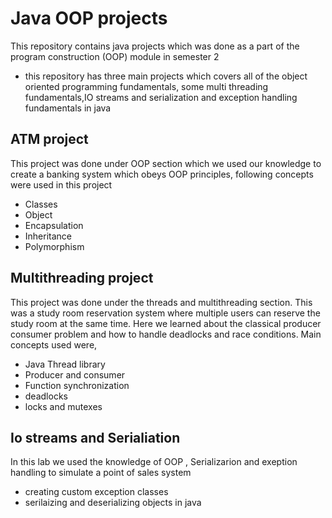 # Java OOP projects

This repository contains java projects which was done as a part of the program construction (OOP) module in semester 2

- this repository has three main projects which covers all of the object oriented programming fundamentals, some multi threading fundamentals,IO streams and serialization and exception handling fundamentals in java

## ATM project

This project was done under OOP section which we used our knowledge to create a banking system which obeys OOP principles, following concepts were used in this project
- Classes
- Object
- Encapsulation
- Inheritance
- Polymorphism
  
## Multithreading project

This project was done under the threads and multithreading section. This was a study room reservation system where multiple users can reserve the study room at the same time. Here we learned about the classical producer consumer problem and how to handle deadlocks and race conditions. Main concepts used were,

- Java Thread library
- Producer and consumer
- Function synchronization
- deadlocks
- locks and mutexes

## Io streams and Serialiation

In this lab we used the knowledge of OOP , Serializarion and exeption handling to simulate a point of sales system

- creating custom exception classes
- serilaizing and deserializing objects in java
  
